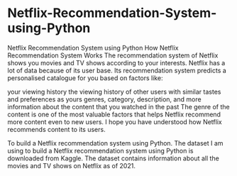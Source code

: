 # Netflix-Recommendation-System-using-Python
Netflix Recommendation System using Python
How Netflix Recommendation System Works
The recommendation system of Netflix shows you movies and TV shows according to your interests. 
Netflix has a lot of data because of its user base. 
Its recommendation system predicts a personalised catalogue for you based on factors like:

your viewing history
the viewing history of other users with similar tastes and preferences as yours
genres, category, description, and more information about the content that you watched in the past
The genre of the content is one of the most valuable factors that helps Netflix recommend more content even to new users.
I hope you have understood how Netflix recommends content to its users.

To build a Netflix recommendation system using Python.
The dataset I am using to build a Netflix recommendation system using Python is downloaded from Kaggle. 
The dataset contains information about all the movies and TV shows on Netflix as of 2021.
